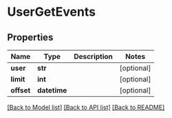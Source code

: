 # UserGetEvents

## Properties
Name | Type | Description | Notes
------------ | ------------- | ------------- | -------------
**user** | **str** |  | [optional] 
**limit** | **int** |  | [optional] 
**offset** | **datetime** |  | [optional] 

[[Back to Model list]](../README.md#documentation-for-models) [[Back to API list]](../README.md#documentation-for-api-endpoints) [[Back to README]](../README.md)


